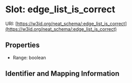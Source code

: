 # Slot: edge_list_is_correct

URI: [https://w3id.org/neat_schema/:edge_list_is_correct](https://w3id.org/neat_schema/:edge_list_is_correct)



<!-- no inheritance hierarchy -->


## Properties

 * Range: boolean



## Identifier and Mapping Information






